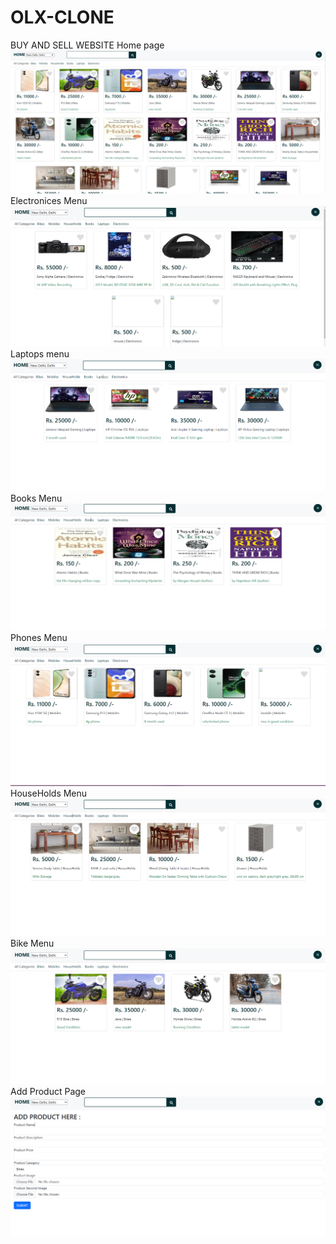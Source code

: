 # OLX-CLONE
 BUY AND SELL WEBSITE 
 Home page 
 ![alt text](<mswd home.png>)
 Electronices Menu
 ![alt text](ELECTROCIES.png)
 Laptops menu
 ![alt text](LAPTOPS.png) 
 Books Menu
 ![alt text](BOOKS.png)
 Phones Menu
 ![alt text](PHONE.png) 
 HouseHolds Menu
 ![alt text](HOUSEHOLDS.png) 
 Bike Menu
 ![alt text](BIKE.png) 
 Add Product Page
 ![alt text](<ADD PRODUCT.png>)
